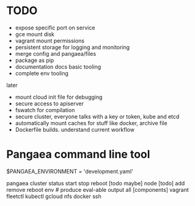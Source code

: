 # TODO #

- expose specific port on service
- gce mount disk
- vagrant mount permissions
- persistent storage for logging and monitoring
- merge config and pangaea/files
- package as pip
- documentation
    docs
    basic tooling
- complete env tooling

later
- mount cloud init file for debugging
- secure access to apiserver
- fswatch for compilation
- secure cluster, everyone talks with a key or token, kube and etcd
- automatically mount caches for stuff like docker, archive file
- Dockerfile builds. understand current workflow

# Pangaea command line tool

$PANGAEA_ENVIRONMENT = 'development.yaml'

pangaea
  cluster
    status start stop reboot [todo maybe]
    node [todo]
      add remove reboot
  env
    # produce eval-able output
    all
    [components]
      vagrant
      fleetctl
      kubectl
      gcloud
      nfs
      docker
      ssh

